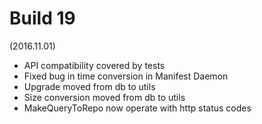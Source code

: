 Build 19
==
(2016.11.01)  
- API compatibility covered by tests  
- Fixed bug in time conversion in Manifest Daemon
- Upgrade moved from db to utils
- Size conversion moved from db to utils
- MakeQueryToRepo now operate with http status codes
